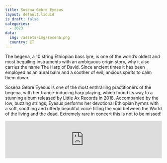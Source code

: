 ```yaml
---
title: Sosena Gebre Eyesus
layout: default.liquid
is_draft: false
categories:
  - 2023
data:
  img: /assets/img/sosena.png
  country: ET
---
```


<p>The begena, a 10 string Ethiopian bass lyre, is one of the world’s oldest and most beguiling instruments with an ambiguous origin story, why it also carries the name The Harp of David. Since ancient times it has been employed as an aural balm and a soother of evil, anxious spirits to calm them down.</p> 
<p>Sosena Gebre Eyesus is one of the most enthralling practitioners of the begena, with her trance-inducing harp playing, which found its way to a stunning album released by Little Ax Records in 2018. Accompanied by the low, buzzing strings, Eyesus performs her devotional Ethiopian hymns with a soft, soothing and utterly beautiful voice filling the void between the World of the living and the dead. Extremely rare in concert this is not to be missed!</p>

<iframe style="border: 0; width: 100%; height: 120px;" src="https://bandcamp.com/EmbeddedPlayer/album=3777361849/size=large/bgcol=ffffff/linkcol=0687f5/tracklist=false/artwork=small/transparent=true/" seamless><a href="https://littleaxerecords.bandcamp.com/album/sosena-gebre-eyesus">Sosena Gebre Eyesus by Sosena Gebre Eyesus</a></iframe>